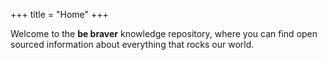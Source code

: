 +++
title = "Home"
+++

Welcome to the **be braver** knowledge repository, where you can find open sourced information about everything that rocks our world.